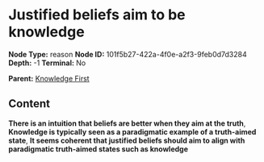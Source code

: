 # Justified beliefs aim to be knowledge

**Node Type:** reason
**Node ID:** 101f5b27-422a-4f0e-a2f3-9feb0d7d3284
**Depth:** -1
**Terminal:** No

**Parent:** [Knowledge First](knowledge-first.md)

## Content

**There is an intuition that beliefs are better when they aim at the truth**, **Knowledge is typically seen as a paradigmatic example of a truth-aimed state**, **It seems coherent that justified beliefs should aim to align with paradigmatic truth-aimed states such as knowledge**
